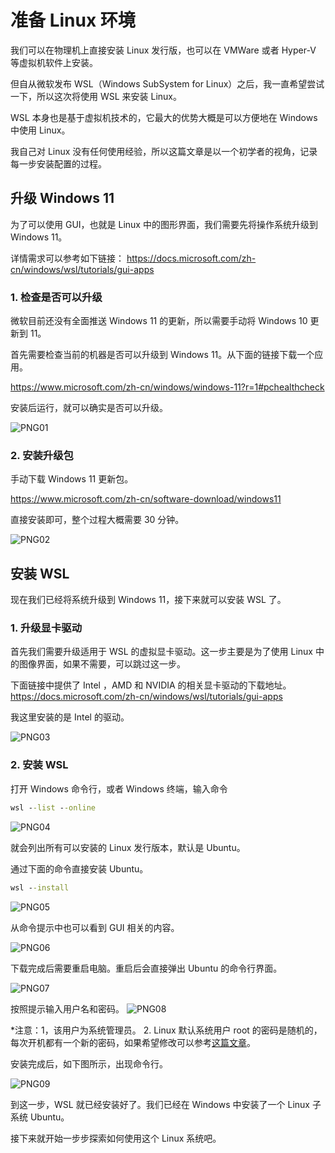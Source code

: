# 准备 Linux 环境

我们可以在物理机上直接安装 Linux 发行版，也可以在 VMWare 或者 Hyper-V 等虚拟机软件上安装。

但自从微软发布 WSL（Windows SubSystem for Linux）之后，我一直希望尝试一下，所以这次将使用 WSL 来安装 Linux。

WSL 本身也是基于虚拟机技术的，它最大的优势大概是可以方便地在 Windows 中使用 Linux。

我自己对 Linux 没有任何使用经验，所以这篇文章是以一个初学者的视角，记录每一步安装配置的过程。

## 升级 Windows 11

为了可以使用 GUI，也就是 Linux 中的图形界面，我们需要先将操作系统升级到 Windows 11。

详情需求可以参考如下链接：
https://docs.microsoft.com/zh-cn/windows/wsl/tutorials/gui-apps

### 1. 检查是否可以升级

微软目前还没有全面推送 Windows 11 的更新，所以需要手动将 Windows 10 更新到 11。

首先需要检查当前的机器是否可以升级到 Windows 11。从下面的链接下载一个应用。

https://www.microsoft.com/zh-cn/windows/windows-11?r=1#pchealthcheck

安装后运行，就可以确实是否可以升级。

![PNG01](/doc/illustrations/linuxpre/win11Update-01.png)

### 2. 安装升级包

手动下载 Windows 11 更新包。

https://www.microsoft.com/zh-cn/software-download/windows11

直接安装即可，整个过程大概需要 30 分钟。

![PNG02](/doc/illustrations/linuxpre/win11Update-02.png)

## 安装 WSL

现在我们已经将系统升级到 Windows 11，接下来就可以安装 WSL 了。

### 1. 升级显卡驱动

首先我们需要升级适用于 WSL 的虚拟显卡驱动。这一步主要是为了使用 Linux 中的图像界面，如果不需要，可以跳过这一步。

下面链接中提供了 Intel ，AMD 和 NVIDIA 的相关显卡驱动的下载地址。
https://docs.microsoft.com/zh-cn/windows/wsl/tutorials/gui-apps

我这里安装的是 Intel 的驱动。

![PNG03](/doc/illustrations/linuxpre/win11wsl-01.png)

### 2. 安装 WSL

打开 Windows 命令行，或者 Windows 终端，输入命令

```cmd
wsl --list --online
```

![PNG04](/doc/illustrations/linuxpre/win11wsl-03.png)

就会列出所有可以安装的 Linux 发行版本，默认是 Ubuntu。

通过下面的命令直接安装 Ubuntu。

```cmd
wsl --install
```

![PNG05](/doc/illustrations/linuxpre/win11wsl-05.png)

从命令提示中也可以看到 GUI 相关的内容。

![PNG06](/doc/illustrations/linuxpre/win11wsl-07.png)

下载完成后需要重启电脑。重启后会直接弹出 Ubuntu 的命令行界面。

![PNG07](/doc/illustrations/linuxpre/win11wsl-08.png)

按照提示输入用户名和密码。
![PNG08](/doc/illustrations/linuxpre/win11wsl-11.png)

*注意：1，该用户为系统管理员。 2. Linux 默认系统用户 root 的密码是随机的，每次开机都有一个新的密码，如果希望修改可以参考[这篇文章](https://www.jianshu.com/p/e43e11d6ba09)。

安装完成后，如下图所示，出现命令行。

![PNG09](/doc/illustrations/linuxpre/win11wsl-12.png)

到这一步，WSL 就已经安装好了。我们已经在 Windows 中安装了一个 Linux 子系统 Ubuntu。

接下来就开始一步步探索如何使用这个 Linux 系统吧。